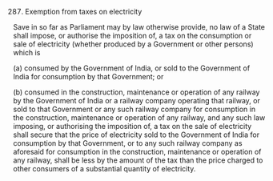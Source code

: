 287. Exemption from taxes on electricity

Save in so far as Parliament may by law otherwise provide, no law of a State shall impose, or authorise the imposition of, a tax on the consumption or sale of electricity (whether produced by a Government or other persons) which is

(a) consumed by the Government of India, or sold to the Government of India for consumption by that Government; or

(b) consumed in the construction, maintenance or operation of any railway by the Government of India or a railway company operating that railway, or sold to that Government or any such railway company for consumption in the construction, maintenance or operation of any railway, and any such law imposing, or authorising the imposition of, a tax on the sale of electricity shall secure that the price of electricity sold to the Government of India for consumption by that Government, or to any such railway company as aforesaid for consumption in the construction, maintenance or operation of any railway, shall be less by the amount of the tax than the price charged to other consumers of a substantial quantity of electricity.

